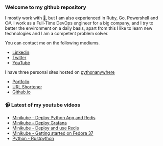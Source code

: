 ### Welcome to my github repository

I mostly work with [:snake:](https://www.python.org/), but I am also experienced in Ruby, Go, Powershell and C#. I work as a Full-Time DevOps engineer for a big company, and I try to better the environment on a daily basis, apart from this I like to learn new technologies and I am a competent problem solver.

You can contact me on the following mediums.
- [Linkedin](https://www.linkedin.com/in/r3ap3rpy)
- [Twitter](https://twitter.com/r3ap3rpy)
- [YouTube](https://www.youtube.com/channel/UC1qkMXH8d2I9DDAtBSeEHqg)

I have three personal sites hosted on [pythonanywhere](https://www.pythonanywhere.com/)
- [Portfolio](http://r3ap3rpy.pythonanywhere.com/)
- [URL Shortener](http://shortenpy.pythonanywhere.com/)
- [Github.io](https://r3ap3rpy.github.io/)

### :video_camera: Latest of my youtube videos
<!-- YOUTUBE:START -->
- [Minikube - Deploy Python App and Redis](https://www.youtube.com/watch?v=dGWf7ckgd8o)
- [Minikube - Deploy Grafana](https://www.youtube.com/watch?v=OHjW7DmEoZY)
- [Minikube - Deploy and use Redis](https://www.youtube.com/watch?v=APU5_mA9dTc)
- [Minikube - Getting started on Fedora 37](https://www.youtube.com/watch?v=z1dcAQSH6D0)
- [Python - Rustpython](https://www.youtube.com/watch?v=VPubaEVNpuU)
<!-- YOUTUBE:END -->

